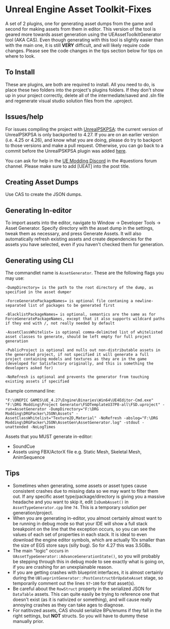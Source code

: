 # Unreal Engine Asset Toolkit-Fixes
A set of 2 plugins, one for generating asset dumps from the game and second for making assets from them in editor. This version of the tool is geared more towards asset generation using the UEAssetToolkitGenerator tool (AKA CAS). Even though generating with this tool is slightly easier than with the main one, it is still **VERY** difficult, and will likely require code changes. Please see the code changes in the tips section below for tips on where to look.

## To Install
These are plugins, are both are required to install. All you need to do, is place these two folders into the project's plugins folders. If they don't show up in your project correctly, delete all of the intermediate/saved and .sln file and regenerate visual studio solution files from the .uproject. 

## Issues/help
For issues compiling the project with [UnrealPSKPSA](https://github.com/djhaled/UnrealPSKPSA): the current version of UnrealPSKPSA is only backported to 4.27. If you are on an earlier version (i.e. 4.25 or 4.26), and know what you are doing, please do try to backport to those versions and make a pull request. Otherwise, you can go back to a commit before the UnrealPSKPSA plugin was added [here](https://github.com/Buckminsterfullerene02/UEAssetToolkit-Fixes/tree/5a28147233303e596ecdf02ab64a50d7e56b460e).

You can ask for help in the [UE Modding Discord](https://discord.gg/zVvsE9mEEa) in the #questions forum channel. Please make sure to add [UEAT] into the post title.

## Creating Asset Dumps
Use CAS to create the JSON dumps.

## Generating In-editor
To import assets into the editor, navigate to Window -> Developer Tools -> Asset Generator.
Specify directory with the asset dump in the settings, tweak them as necessary, and press Generate Assets.
It will also automatically refresh existing assets and create dependencies for the assets you have selected, even if you haven't checked them for generation.

## Generating using CLI
The commandlet name is `AssetGenerator`. These are the following flags you may use:
```
-DumpDirectory= is the path to the root directory of the dump, as specified in the asset dumper

-ForceGeneratePackageNames= is optional file contaning a newline-separated list of packages to be generated first

-BlacklistPackageNames= is optional, semantics are the same as for ForceGeneratePackageNames, except that it also supports wildcard paths if they end with /, not really needed by default

-AssetClassWhitelist= is optional comma-delimited list of whitelisted asset classes to generate, should be left empty for full project generation

-PublicProject is optional and nulls out non-distributable assets in the generated project, if not specified it will generate a full project containing models and textures as they are in the game (developed for Satisfactory originally, and this is something the developers asked for)

-NoRefresh is optional and prevents the generator from touching existing assets if specified
```

Example command line:
```
"F:\UNEPIC GAMES\UE_4.27\Engine\Binaries\Win64\UE4Editor-Cmd.exe" "F:\DRG Modding\Project Generator\FSDTemplateU37P8-all\FSD.uproject" -run=AssetGenerator -DumpDirectory="F:\DRG Modding\DRGPacker\JSON\Assets" -AssetClassWhitelist="Texture2D,Material" -NoRefresh -abslog="F:\DRG Modding\DRGPacker\JSON\AssetGen\AssetGenerator.log" -stdout -unattended -NoLogTimes
```

Assets that you MUST generate in-editor:
- SoundCue
- Assets using FBX/ActorX file e.g. Static Mesh, Skeletal Mesh, AnimSequence

## Tips
- Sometimes when generating, some assets or asset types cause consistent crashes due to missing data so we may want to filter them out. If any specific asset type/package/directory is giving you a massive headache and you want to skip it, edit `IsDumbAsset()` in `AssetTypeGenerator.cpp` line `74`. This is a temporary solution per generation/project.
- When you are generating in-editor, you almost certainly almost want to be running in debug mode so that your IDE will show a full stack breakpoint on the line that the exception occurs, so you can see the values of each set of properties in each stack. It is ideal to even download the engine editor symbols, which are actually 10x smaller than the size of EGS store says (silly bug). So for 4.27 this was 3.5GBs.
- The main "logic" occurs in `UAssetTypeGenerator::AdvanceGenerationState()`, so you will probably be stepping through this in debug mode to see exactly what is going on, if you are crashing for an unexplainable reason.
- If you are getting crashes with blueprint interfaces, it is almost certainly during the `UBlueprintGenerator::PostConstructOrUpdateAsset` stage, so temporarily comment out the lines `97`-`100` for that asset(s).
- Be careful about the `RowStruct` property in the serialized JSON for `DataTable` assets. This can quite easily be trying to reference one that doesn't exist (as it is nativized or something), and will cause really annoying crashes as they can take ages to diagnose.
- For natitivzed assets, CAS should serialize BPs/enums if they fall in the right settings, but **NOT** structs. So you will have to dummy these manually prior.